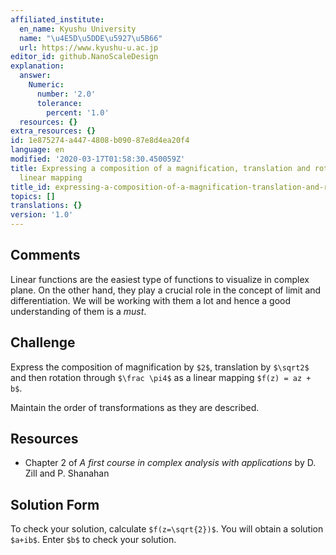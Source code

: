 ```yaml
---
affiliated_institute:
  en_name: Kyushu University
  name: "\u4E5D\u5DDE\u5927\u5B66"
  url: https://www.kyushu-u.ac.jp
editor_id: github.NanoScaleDesign
explanation:
  answer:
    Numeric:
      number: '2.0'
      tolerance:
        percent: '1.0'
  resources: {}
extra_resources: {}
id: 1e875274-a447-4808-b090-87e8d4ea20f4
language: en
modified: '2020-03-17T01:58:30.450059Z'
title: Expressing a composition of a magnification, translation and rotation as a
  linear mapping
title_id: expressing-a-composition-of-a-magnification-translation-and-rotation-as-a-linear-mapping
topics: []
translations: {}
version: '1.0'
---
```


## Comments

Linear functions are the easiest type of functions to visualize in complex plane. On the other hand, they play a crucial role in the concept of limit and differentiation. We will be working with them a lot and hence a good understanding of them is a *must*. 

## Challenge
Express the  composition of magnification by `$2$`, translation by `$\sqrt2$` and then rotation through `$\frac \pi4$` as a linear mapping `$f(z) = az + b$`.

Maintain the order of transformations as they are described.

## Resources
    
- Chapter 2 of *A first course in complex analysis with applications* by D. Zill and P. Shanahan


## Solution Form
To check your solution, calculate `$f(z=\sqrt{2})$`.
You will obtain a solution `$a+ib$`.
Enter `$b$` to check your solution.
